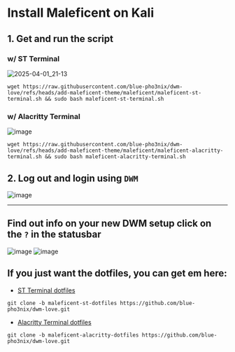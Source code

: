
# Install Maleficent on Kali


## 1. Get and run the script

### w/ ST Terminal
![2025-04-01_21-13](https://github.com/user-attachments/assets/71cd74c3-a1e0-49a6-9b21-0d331447b3e0)

```
wget https://raw.githubusercontent.com/blue-pho3nix/dwm-love/refs/heads/add-maleficent-theme/maleficent/maleficent-st-terminal.sh && sudo bash maleficent-st-terminal.sh
```

### w/ Alacritty Terminal
![image](https://github.com/user-attachments/assets/9ea8513d-493e-479d-89fe-18c5472625d2)

```
wget https://raw.githubusercontent.com/blue-pho3nix/dwm-love/refs/heads/add-maleficent-theme/maleficent/maleficent-alacritty-terminal.sh && sudo bash maleficent-alacritty-terminal.sh
```

## 2. Log out and login using `DWM`

![image](https://github.com/user-attachments/assets/962e46d6-903b-499b-a6b9-9ae2094cf3a4)

--- 

## Find out info on your new DWM setup click on the `?` in the statusbar

![image](https://github.com/user-attachments/assets/35a1a856-4789-4bf9-8c2c-8700093652b9)
![image](https://github.com/user-attachments/assets/f32bb50f-72d9-4749-b3c5-def740e9582c)

## If you just want the dotfiles, you can get em here:
- [ST Terminal dotfiles](https://github.com/blue-pho3nix/dwm-love/tree/black-powershell-st-dotfiles)

```
git clone -b maleficent-st-dotfiles https://github.com/blue-pho3nix/dwm-love.git
```

- [Alacritty Terminal dotfiles](https://github.com/blue-pho3nix/dwm-love/tree/black-powershell-alacritty-dotfiles)

```
git clone -b maleficent-alacritty-dotfiles https://github.com/blue-pho3nix/dwm-love.git
```
